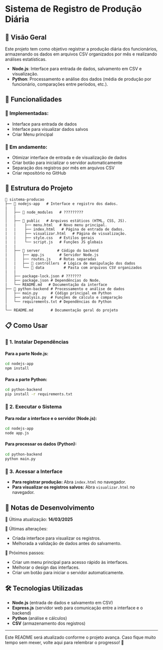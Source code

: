 # Sistema de Registro de Produção Diária

## 📌 Visão Geral

Este projeto tem como objetivo registrar a produção diária dos funcionários, armazenando os dados em arquivos CSV organizados por mês e realizando análises estatísticas.

- **Node.js**: Interface para entrada de dados, salvamento em CSV e visualização.
- **Python**: Processamento e análise dos dados (média de produção por funcionário, comparações entre períodos, etc.).

## 🚀 Funcionalidades

### 🔹 Implementadas:

- Interface para entrada de dados
- Interface para visualizar dados salvos
- Criar Menu principal

### 🔹 Em andamento:

- Otimizar interface de entrada e de visualização de dados
- Criar botão para inicializar o servidor automaticamente
- Separação dos registros por mês em arquivos CSV
- Criar repositório no GitHub

## 📂 Estrutura do Projeto

```
📁 sistema-producao
├── 📂 nodejs-app   # Interface e registro dos dados.
|   |
│   ├── 📂 node_modules   # ?????????
│   |
│   ├── 📂 public   # Arquivos estáticos (HTML, CSS, JS).
|   |    ├── menu.html   # Novo menu principal.
|   |    ├── index.html   # Página de entrada de dados.
|   |    ├── visualizar.html   # Página de visualização.    
|   |    ├── style.css   # Estilos gerais
|   |    └── script.js   # Funções JS globais
|   | 
│   ├── 📂 server        # Código do backend
|   │   ├── app.js       # Servidor Node.js
|   │   ├── routes.js    # Rotas separadas
│   |   ├── 📂 controllers  # Lógica de manipulação dos dados
│   |   └── 📂 data         # Pasta com arquivos CSV organizados
|   |
│   ├── package-lock.json # ???????
│   ├── package.json # Dependências do Node.
|   └── README.md   # Documentação da interface
├── 📂 python-backend # Processamento e análise de dados
│   ├── main.py      # Código principal em Python
│   ├── analysis.py  # Funções de cálculo e comparação
│   └── requirements.txt # Dependências do Python
|
└── README.md        # Documentação geral do projeto
```

## 📋 Como Usar

### 🔹 1. Instalar Dependências

#### Para a parte Node.js:

```sh
cd nodejs-app
npm install
```

#### Para a parte Python:

```sh
cd python-backend
pip install -r requirements.txt
```

### 🔹 2. Executar o Sistema

#### Para rodar a interface e o servidor (Node.js):

```sh
cd nodejs-app
node app.js
```

#### Para processar os dados (Python):

```sh
cd python-backend
python main.py
```

### 🔹 3. Acessar a Interface

- **Para registrar produção:** Abra `index.html` no navegador.
- **Para visualizar os registros salvos:** Abra `visualizar.html` no navegador.

## 📝 Notas de Desenvolvimento

📌 Última atualização: **14/03/2025**

📌 Últimas alterações:

- Criada interface para visualizar os registros.
- Melhorada a validação de dados antes do salvamento.

📌 Próximos passos:

- Criar um menu principal para acesso rápido às interfaces.
- Melhorar o design das interfaces.
- Criar um botão para iniciar o servidor automaticamente.

## 🛠 Tecnologias Utilizadas

- **Node.js** (entrada de dados e salvamento em CSV)
- **Express.js** (servidor web para comunicação entre a interface e o backend)
- **Python** (análise e cálculos)
- **CSV** (armazenamento dos registros)

---

Este README será atualizado conforme o projeto avança. Caso fique muito tempo sem mexer, volte aqui para relembrar o progresso! 🚀

